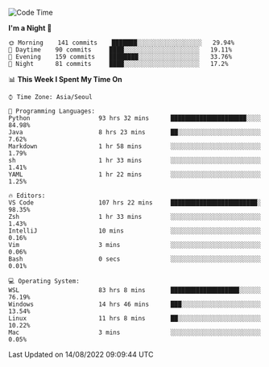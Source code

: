 <!--START_SECTION:waka-->
![Code Time](http://img.shields.io/badge/Code%20Time-1%2C319%20hrs%2045%20mins-blue)

**I'm a Night 🦉** 

```text
🌞 Morning    141 commits    ███████░░░░░░░░░░░░░░░░░░   29.94% 
🌆 Daytime    90 commits     ████░░░░░░░░░░░░░░░░░░░░░   19.11% 
🌃 Evening    159 commits    ████████░░░░░░░░░░░░░░░░░   33.76% 
🌙 Night      81 commits     ████░░░░░░░░░░░░░░░░░░░░░   17.2%

```


📊 **This Week I Spent My Time On** 

```text
⌚︎ Time Zone: Asia/Seoul

💬 Programming Languages: 
Python                   93 hrs 32 mins      █████████████████████░░░░   84.98% 
Java                     8 hrs 23 mins       ██░░░░░░░░░░░░░░░░░░░░░░░   7.62% 
Markdown                 1 hr 58 mins        ░░░░░░░░░░░░░░░░░░░░░░░░░   1.79% 
sh                       1 hr 33 mins        ░░░░░░░░░░░░░░░░░░░░░░░░░   1.41% 
YAML                     1 hr 22 mins        ░░░░░░░░░░░░░░░░░░░░░░░░░   1.25%

🔥 Editors: 
VS Code                  107 hrs 22 mins     ████████████████████████░   98.35% 
Zsh                      1 hr 33 mins        ░░░░░░░░░░░░░░░░░░░░░░░░░   1.43% 
IntelliJ                 10 mins             ░░░░░░░░░░░░░░░░░░░░░░░░░   0.16% 
Vim                      3 mins              ░░░░░░░░░░░░░░░░░░░░░░░░░   0.06% 
Bash                     0 secs              ░░░░░░░░░░░░░░░░░░░░░░░░░   0.01%

💻 Operating System: 
WSL                      83 hrs 8 mins       ███████████████████░░░░░░   76.19% 
Windows                  14 hrs 46 mins      ███░░░░░░░░░░░░░░░░░░░░░░   13.54% 
Linux                    11 hrs 8 mins       ██░░░░░░░░░░░░░░░░░░░░░░░   10.22% 
Mac                      3 mins              ░░░░░░░░░░░░░░░░░░░░░░░░░   0.05%

```


 Last Updated on 14/08/2022 09:09:44 UTC
<!--END_SECTION:waka-->
